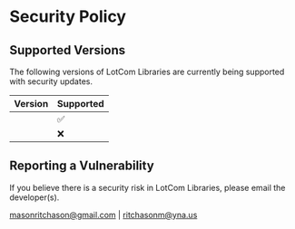# Security Policy

## Supported Versions

The following versions of LotCom Libraries are
currently being supported with security updates.

| Version | Supported          |
| ------- | ------------------ |
|         | :white_check_mark: |
|         | :x:                |

## Reporting a Vulnerability

If you believe there is a security risk in LotCom Libraries, please email the developer(s).

masonritchason@gmail.com | ritchasonm@yna.us
